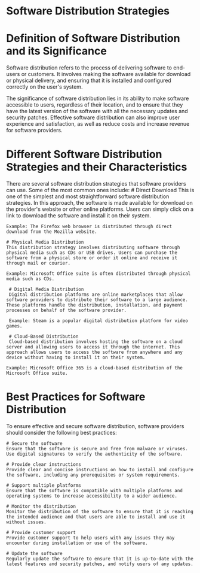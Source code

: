 # Software Distribution Strategies

# Definition of Software Distribution and its Significance

 Software distribution refers to the process of delivering software to end-users or customers. It involves making the software available for download or physical delivery, and ensuring that it is installed and configured correctly on the user's system.

 The significance of software distribution lies in its ability to make software accessible to users, regardless of their location, and to ensure that they have the latest version of the software with all the necessary updates and security patches. Effective software distribution can also improve user experience and satisfaction, as well as reduce costs and increase revenue for software providers.

# Different Software Distribution Strategies and their Characteristics

There are several software distribution strategies that software providers can use. Some of the most common ones include:
    # Direct Download
    This is one of the simplest and most straightforward software distribution strategies. In this approach, the software is made available for download on the provider's website or other online platforms. Users can simply click on a link to download the software and install it on their system.

    Example: The Firefox web browser is distributed through direct download from the Mozilla website.

    # Physical Media Distribution
    This distribution strategy involves distributing software through physical media such as CDs or USB drives. Users can purchase the software from a physical store or order it online and receive it through mail or courier.

    Example: Microsoft Office suite is often distributed through physical media such as CDs.

     # Digital Media Distribution
     Digital distribution platforms are online marketplaces that allow software providers to distribute their software to a large audience. These platforms handle the distribution, installation, and payment processes on behalf of the software provider.

     Example: Steam is a popular digital distribution platform for video games.

     # Cloud-Based Distribution
     Cloud-based distribution involves hosting the software on a cloud server and allowing users to access it through the internet. This approach allows users to access the software from anywhere and any device without having to install it on their system.

    Example: Microsoft Office 365 is a cloud-based distribution of the Microsoft Office suite.

# Best Practices for Software Distribution
To ensure effective and secure software distribution, software providers should consider the following best practices:

    # Secure the software
    Ensure that the software is secure and free from malware or viruses. Use digital signatures to verify the authenticity of the software.

    # Provide clear instructions
    Provide clear and concise instructions on how to install and configure the software, including any prerequisites or system requirements.

    # Support multiple platforms
    Ensure that the software is compatible with multiple platforms and operating systems to increase accessibility to a wider audience.

    # Monitor the distribution
    Monitor the distribution of the software to ensure that it is reaching the intended audience and that users are able to install and use it without issues.

    # Provide customer support
    Provide customer support to help users with any issues they may encounter during installation or use of the software.

    # Update the software
    Regularly update the software to ensure that it is up-to-date with the latest features and security patches, and notify users of any updates.